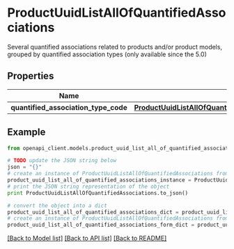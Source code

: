 # ProductUuidListAllOfQuantifiedAssociations

Several quantified associations related to products and/or product models, grouped by quantified association types (only available since the 5.0)

## Properties
Name | Type | Description | Notes
------------ | ------------- | ------------- | -------------
**quantified_association_type_code** | [**ProductUuidListAllOfQuantifiedAssociationsQuantifiedAssociationTypeCode**](ProductUuidListAllOfQuantifiedAssociationsQuantifiedAssociationTypeCode.md) |  | [optional] 

## Example

```python
from openapi_client.models.product_uuid_list_all_of_quantified_associations import ProductUuidListAllOfQuantifiedAssociations

# TODO update the JSON string below
json = "{}"
# create an instance of ProductUuidListAllOfQuantifiedAssociations from a JSON string
product_uuid_list_all_of_quantified_associations_instance = ProductUuidListAllOfQuantifiedAssociations.from_json(json)
# print the JSON string representation of the object
print ProductUuidListAllOfQuantifiedAssociations.to_json()

# convert the object into a dict
product_uuid_list_all_of_quantified_associations_dict = product_uuid_list_all_of_quantified_associations_instance.to_dict()
# create an instance of ProductUuidListAllOfQuantifiedAssociations from a dict
product_uuid_list_all_of_quantified_associations_form_dict = product_uuid_list_all_of_quantified_associations.from_dict(product_uuid_list_all_of_quantified_associations_dict)
```
[[Back to Model list]](../README.md#documentation-for-models) [[Back to API list]](../README.md#documentation-for-api-endpoints) [[Back to README]](../README.md)


